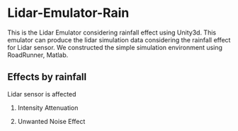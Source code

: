 # Lidar-Emulator-Rain
This is the Lidar Emulator considering rainfall effect using Unity3d. This emulator can produce the lidar simulation data considering the rainfall effect for Lidar sensor. We constructed the simple simulation environment using RoadRunner, Matlab.

## Effects by rainfall 
Lidar sensor is affected 


1) Intensity Attenuation 
    
3) Unwanted Noise Effect 
